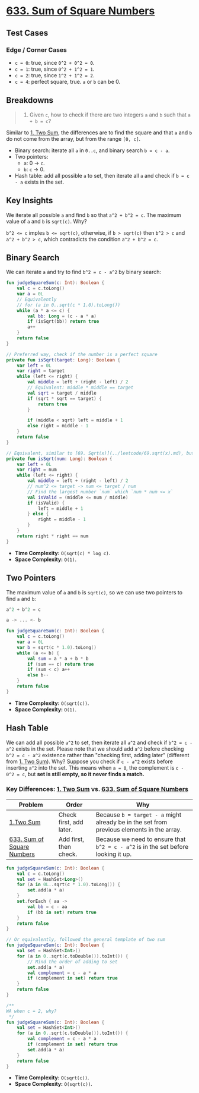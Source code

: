 # [633. Sum of Square Numbers](https://leetcode.com/problems/sum-of-square-numbers/description/)

## Test Cases
### Edge / Corner Cases
* `c = 0`: true, since `0^2 + 0^2 = 0`.
* `c = 1`: true, since `0^2 + 1^2 = 1`.
* `c = 2`: true, since `1^2 + 1^2 = 2`.
* `c = 4`: perfect square, true. `a` or `b` can be 0.

## Breakdowns
> 1. Given `c`, how to check if there are two integers `a` and `b` such that `a + b = c`?

Similar to [1. Two Sum](../leetcode/1.two-sum.md), the differences are to find the square and that `a` and `b` do not come from the array, but from the range `[0, c]`.

* Binary search: iterate all `a` in `0..c`, and binary search `b = c - a`.
* Two pointers: 
    * `a`: 0 -> `c`.
    * `b`: `c` -> 0.
* Hash table: add all possible `a` to set, then iterate all `a` and check if `b = c - a` exists in the set.

## Key Insights
We iterate all possible `a` and find `b` so that `a^2 + b^2 = c`. The maximum value of `a` and `b` is `sqrt(c)`. Why? 

`b^2 <= c` imples `b <= sqrt(c)`, otherwise, if `b > sqrt(c)` then `b^2 > c` and `a^2 + b^2 > c`, which contradicts the condition `a^2 + b^2 = c`.

## Binary Search
We can iterate `a` and try to find `b^2 = c - a^2` by binary search:
```kotlin
fun judgeSquareSum(c: Int): Boolean {
    val c = c.toLong()
    var a = 0L
    // Equivalently
    // for (a in 0..sqrt(c * 1.0).toLong())
    while (a * a <= c) {
        val bb: Long = (c - a * a)
        if (isSqrt(bb)) return true
        a++
    }
    return false
}

// Preferred way, check if the number is a perfect square
private fun isSqrt(target: Long): Boolean {
    var left = 0L
    var right = target
    while (left <= right) {
        val middle = left + (right - left) / 2
        // Equivalent: middle * middle == target
        val sqrt = target / middle
        if (sqrt * sqrt == target) {
            return true
        }

        if (middle < sqrt) left = middle + 1
        else right = middle - 1
    }
    return false
}

// Equivalent, similar to [69. Sqrt(x)](../leetcode/69.sqrt(x).md), but not rounded down!!
private fun isSqrt(num: Long): Boolean {
    var left = 0L
    var right = num
    while (left <= right) {
        val middle = left + (right - left) / 2
        // num^2 <= target -> num <= target / num
        // Find the largest number `num` which `num * num <= x`
        val isValid = (middle <= num / middle)
        if (isValid) { 
            left = middle + 1
        } else {
            right = middle - 1
        }
    }
    return right * right == num
}
```

* **Time Complexity:** `O(sqrt(c) * log c)`.
* **Space Complexity:** `O(1)`.

## Two Pointers
The maximum value of `a` and `b` is `sqrt(c)`, so we can use two pointers to find `a` and `b`:
```js
a^2 + b^2 = c

a -> ... <- b
```

```kotlin
fun judgeSquareSum(c: Int): Boolean {
    val c = c.toLong()
    var a = 0L
    var b = sqrt(c * 1.0).toLong()
    while (a <= b) {
        val sum = a * a + b * b
        if (sum == c) return true
        if (sum < c) a++
        else b--
    }
    return false
}
```

* **Time Complexity:** `O(sqrt(c))`.
* **Space Complexity:** `O(1)`.

## Hash Table
We can add all possible `a^2` to set, then iterate all `a^2` and check if `b^2 = c - a^2` exists in the set. Please note that we should add `a^2` before checking `b^2 = c - a^2` existence rather than "checking first, adding later" (different from [1. Two Sum](../leetcode/1.two-sum.md)). Why? Suppose you check if `c - a^2` exists before inserting `a^2` into the set. This means when `a = 0`, the complement is `c - 0^2 = c`, but **set is still empty, so it never finds a match.**

### Key Differences: [1. Two Sum](../leetcode/1.two-sum.md) vs. [633. Sum of Square Numbers](../leetcode/633.sum-of-square-numbers.md)
| Problem                                                                    | Order                   | Why                                                                                      |
|----------------------------------------------------------------------------|-------------------------|------------------------------------------------------------------------------------------|
|[ 1.Two Sum](../leetcode/1.two-sum.md)                                 | Check first, add later. | Because `b = target - a` might already be in the set from previous elements in the array. |
|[633. Sum of Square Numbers ](../leetcode/633.sum-of-square-numbers.md) | Add first, then check.  | Because we need to ensure that `b^2 = c - a^2` is in the set before looking it up.        |

```kotlin
fun judgeSquareSum(c: Int): Boolean {
    val c = c.toLong()
    val set = HashSet<Long>()
    for (a in 0L..sqrt(c * 1.0).toLong()) {
        set.add(a * a)
    }
    set.forEach { aa ->
        val bb = c - aa
        if (bb in set) return true
    }
    return false
}

// Or equivalently, followed the general template of two sum
fun judgeSquareSum(c: Int): Boolean {
    val set = HashSet<Int>()
    for (a in 0..sqrt(c.toDouble()).toInt()) {
        // Mind the order of adding to set
        set.add(a * a)
        val complement = c - a * a
        if (complement in set) return true
    }
    return false
}

/**
WA when c = 2, why? 
 */
fun judgeSquareSum(c: Int): Boolean {
    val set = HashSet<Int>()
    for (a in 0..sqrt(c.toDouble()).toInt()) {
        val complement = c - a * a
        if (complement in set) return true
        set.add(a * a)
    }
    return false
}
```

* **Time Complexity:** `O(sqrt(c))`.
* **Space Complexity:** `O(sqrt(c))`.
